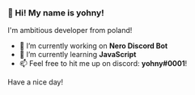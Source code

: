 ### 👋 Hi! My name is yohny!
I'm ambitious developer from poland!

- 🔭 I’m currently working on **Nero Discord Bot**
- 🌱 I’m currently learning **JavaScript**
- 📫 Feel free to hit me up on discord: **yohny#0001**!

Have a nice day!
